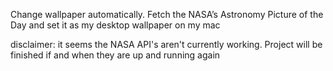 Change wallpaper automatically. Fetch the NASA’s Astronomy Picture of the Day and set it as my desktop wallpaper on my mac

disclaimer: it seems the NASA API's aren't currently working. Project will be finished if and when they are up and running again